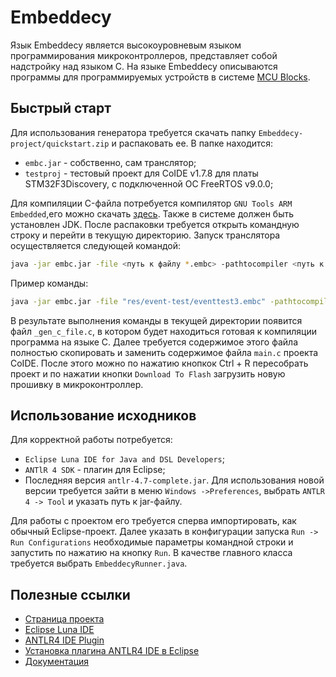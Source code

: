 # Embeddecy
Язык Embeddecy является высокоуровневым языком программирования микроконтроллеров, представляет собой надстройку над языком С. 
На языке Embeddecy описываются программы для программируемых устройств в системе [MCU Blocks](http://mcublocks.com).

## Быстрый старт
Для использования генератора требуется скачать папку `Embeddecy-project/quickstart.zip` и распаковать ее. В папке находится:
* `embc.jar` - собственно, сам транслятор;
* `testproj` - тестовый проект для CoIDE v1.7.8 для платы STM32F3Discovery, с подключенной ОС FreeRTOS v9.0.0;

Для компиляции C-файла потребуется компилятор `GNU Tools ARM Embedded`,его можно скачать [здесь](https://developer.arm.com/open-source/gnu-toolchain/gnu-rm/downloads). Также в системе должен быть установлен JDK. После распаковки требуется открыть командную строку и перейти в текущую директорию. Запуск транслятора осуществляется следующей командой:

```bash
java -jar embc.jar -file <путь к файлу *.embc> -pathtocompiler <путь к компилятору>
```

Пример команды:

```bash
java -jar embс.jar -file "res/event-test/eventtest3.embc" -pathtocompiler "GNU Tools ARM Embedded/62017-q1-update/bin/arm-none-eabi-gcc"
```

В результате выполнения команды в текущей директории появится файл `_gen_c_file.c`, в котором будет находиться готовая к компиляции программа на языке С. Далее требуется содержимое этого файла полностью скопировать и заменить содержимое файла `main.c` проекта CoIDE. После этого можно по нажатию кнопкок Ctrl + R пересобрать проект и по нажатии кнопки `Download To Flash` загрузить новую прошивку в микроконтроллер.

## Использование исходников

Для корректной работы потребуется:
- `Eclipse Luna IDE for Java and DSL Developers`;
- `ANTlR 4 SDK` - плагин для Eclipse;
- Последняя версия `antlr-4.7-complete.jar`. Для использования новой версии требуется зайти в меню `Windows ->Preferences`, выбрать `ANTLR 4 -> Tool` и указать путь к jar-файлу. 

Для работы с проектом его требуется сперва импортировать, как обычный Eclipse-проект. Далее указать в конфигурации запуска `Run -> Run Configurations` необходимые параметры командной строки и запустить по нажатию на кнопку `Run`. В качестве главного класса требуется выбрать `EmbeddecyRunner.java`.

## Полезные ссылки

- [Страница проекта](http://mcublocks.com/embeddecy-ide/)
- [Eclipse Luna IDE](https://www.eclipse.org/downloads/packages/release/luna/sr2)
- [ANTLR4 IDE Plugin](http://www.antlr.org/tools.html)
- [Установка плагина ANTLR4 IDE в Eclipse](https://github.com/antlr4ide/antlr4ide)
- [Документация](http://mcublocks.com/embeddecy-ide/docs/)